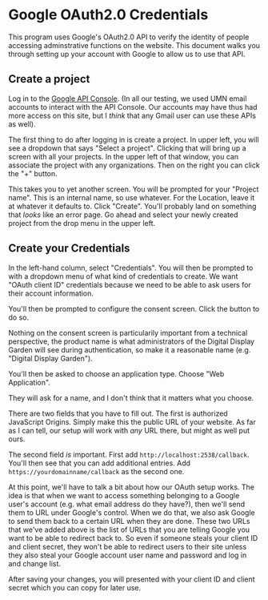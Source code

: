# Google OAuth2.0 Credentials

This program uses Google's OAuth2.0 API to verify the identity
of people accessing adminstrative functions on the website. This
document walks you through setting up your account with Google to
allow us to use that API.

## Create a project

Log in to the [Google API Console](https://console.developers.google.com/).
(In all our testing, we used UMN email accounts to interact with the API Console.
Our accounts may have thus had more access on this site, but I _think_ that any
Gmail user can use these APIs as well).

The first thing to do after logging in is create a project. In upper left, you will
see a dropdown that says "Select a project". Clicking that will bring up a screen
with all your projects. In the upper left of that window, you can associate the project
with any organizations. Then on the right you can click the "+" button.

This takes you to yet another screen. You will be prompted for your "Project name".
This is an internal name, so use whatever. For the Location, leave
it at whatever it defaults to. Click "Create". You'll probably land on something that
_looks_ like an error page. Go ahead and select your newly created project from the
drop menu in the upper left.

## Create your Credentials

In the left-hand column, select "Credentials". You will then be prompted to with a
dropdown menu of what kind of credentials to create. We want "OAuth client ID" credentials
because we need to be able to ask users for their account information.

You'll then be prompted to configure the consent screen. Click the button to do so.

Nothing on the consent screen is particularily important from a technical perspective,
the product name is what administrators of the Digital Display Garden will see during
authentication, so make it a reasonable name (e.g. "Digital Display Garden").

You'll then be asked to choose an application type. Choose "Web Application".

They will ask for a name, and I don't think that it matters what you choose.

There are two fields that you have to fill out. The first is authorized JavaScript
Origins. Simply make this the public URL of your website. As far as I can tell, our
setup will work with *any* URL there, but might as well put ours.

The second field *is* important. First add `http://localhost:2538/callback`. You'll then
see that you can add additional entries. Add `https://yourdomainname/callback` as the second one.

At this point, we'll have to talk a bit about how our OAuth setup works. The idea is that
when we want to access something belonging to a Google user's account (e.g. what email
address do they have?), then we'll send them to URL under Google's control. When we do that,
we also ask Google to send them back to a certain URL when they are done. These two URLs
that we've added above is the list of URLs that you are telling Google you want to be
able to redirect back to. So even if someone steals your client ID and client secret, they
won't be able to redirect users to their site unless they also steal your Google account
user name and password and log in and change list.

After saving your changes, you will presented with your client ID and client secret
which you can copy for
later use.
